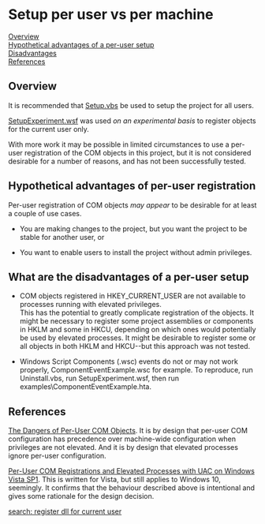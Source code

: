 # Setup per user vs per machine

[Overview]  
[Hypothetical advantages of a per-user setup]  
[Disadvantages]  
[References]  

## Overview

It is recommended that [Setup.vbs] be used to setup the project for all users.  

[SetupExperiment.wsf] was used *on an experimental basis* to register objects for the current user only.  

With more work it may be possible in limited circumstances to use a per-user registration of the COM objects in this project, but it is not considered desirable for a number of reasons, and has not been successfully tested.  

## Hypothetical advantages of per-user registration

Per-user registration of COM objects *may appear* to be desirable for at least a couple of use cases.

- You are making changes to the project, but you want the project to be stable for another user, or  

- You want to enable users to install the project without admin privileges.

## What are the disadvantages of a per-user setup

- COM objects registered in HKEY_CURRENT_USER are not available to processes running with elevated privileges.  
This has the potential to greatly complicate registration of the objects. It might be necessary to register some project assemblies or components in HKLM and some in HKCU, depending on which ones would potentially be used by elevated processes. It might be desirable to register some or all objects in both HKLM and HKCU--but this approach was not tested.

- Windows Script Components (.wsc) events do not or may not work properly, ComponentEventExample.wsc for example. To reproduce, run Uninstall.vbs, run SetupExperiment.wsf, then run examples\ComponentEventExample.hta.

## References

[The Dangers of Per-User COM Objects]. It is by design that per-user COM configuration has precedence over machine-wide configuration when privileges are not elevated. And it is by design that elevated processes ignore per-user configuration.  

[Per-User COM Registrations and Elevated Processes with UAC on Windows Vista SP1]. This is written for Vista, but still applies to Windows 10, seemingly. It confirms that the behaviour described above is intentional and gives some rationale for the design decision.  

[search: register dll for current user]  

`` ``

[Overview]: #overview
[Hypothetical advantages of a per-user setup]: #hypothetical-advantages-of-per-user-registration
[Disadvantages]: #what-are-the-disadvantages-of-a-per-user-setup
[References]: #references
[SetupExperiment.wsf]: SetupExperiment.wsf
[Setup.vbs]: Setup.vbs

[search: register dll for current user]: https://www.google.com/search?&q=register+dll+for+current+user  

[Register COM object for Current User]: https://stackoverflow.com/questions/35782404/registering-a-com-without-admin-rights  

[Windows registry information for advanced users]: https://support.microsoft.com/en-us/help/256986 "https://support.microsoft.com"

[The Dangers of Per-User COM Objects]: https://www.virusbulletin.com/uploads/pdf/conference_slides/2011/Larimer-VB2011.pdf  

[Per-User COM Registrations and Elevated Processes with UAC on Windows Vista SP1]: https://techcommunity.microsoft.com/t5/windows-blog-archive/per-user-com-registrations-and-elevated-processes-with-uac-on/ba-p/228531
